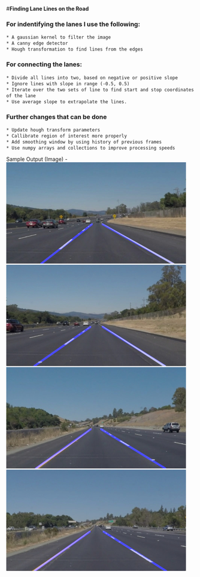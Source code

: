 #**Finding Lane Lines on the Road** 

### For indentifying the lanes I use the following:
    * A gaussian kernel to filter the image
    * A canny edge detector
    * Hough transformation to find lines from the edges

    
    
### For connecting the lanes:
    * Divide all lines into two, based on negative or positive slope 
    * Ignore lines with slope in range (-0.5, 0.5)
    * Iterate over the two sets of line to find start and stop coordinates of the lane
    * Use average slope to extrapolate the lines.

### Further changes that can be done
    * Update hough transform parameters
    * Callibrate region of interest more properly
    * Add smoothing window by using history of previous frames
    * Use numpy arrays and collections to improve processing speeds

Sample Output (Image) - 
<img src="test_images/out_solidWhiteCurve.jpg" width="480" alt="Combined Image" />
<img src="test_images/out_solidWhiteRight.jpg" width="480" alt="Combined Image" />
<img src="test_images/out_solidYellowCurve.jpg" width="480" alt="Combined Image" />
<img src="test_images/out_solidYellowLeft.jpg" width="480" alt="Combined Image" />

